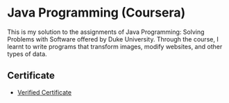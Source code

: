 # Java Programming (Coursera)
This is my solution to the assignments of Java Programming: Solving Problems with Software offered by Duke University. Through the course, I learnt to write programs that transform images, modify websites, and other types of data.

## Certificate
* [Verified Certificate](https://coursera.org/share/4e19e5a7d75b60efdae82484b56be8b4)
